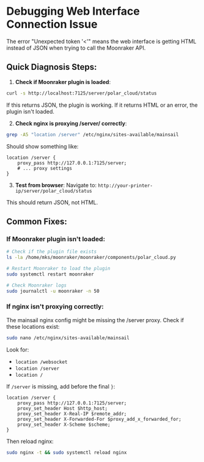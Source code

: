 # Debugging Web Interface Connection Issue

The error "Unexpected token '<'" means the web interface is getting HTML instead of JSON when trying to call the Moonraker API.

## Quick Diagnosis Steps:

1. **Check if Moonraker plugin is loaded**:
```bash
curl -s http://localhost:7125/server/polar_cloud/status
```

If this returns JSON, the plugin is working. If it returns HTML or an error, the plugin isn't loaded.

2. **Check nginx is proxying /server/ correctly**:
```bash
grep -A5 "location /server" /etc/nginx/sites-available/mainsail
```

Should show something like:
```nginx
location /server {
    proxy_pass http://127.0.0.1:7125/server;
    # ... proxy settings
}
```

3. **Test from browser**:
Navigate to: `http://your-printer-ip/server/polar_cloud/status`

This should return JSON, not HTML.

## Common Fixes:

### If Moonraker plugin isn't loaded:
```bash
# Check if the plugin file exists
ls -la /home/mks/moonraker/moonraker/components/polar_cloud.py

# Restart Moonraker to load the plugin
sudo systemctl restart moonraker

# Check Moonraker logs
sudo journalctl -u moonraker -n 50
```

### If nginx isn't proxying correctly:
The mainsail nginx config might be missing the /server proxy. Check if these locations exist:

```bash
sudo nano /etc/nginx/sites-available/mainsail
```

Look for:
- `location /websocket`
- `location /server`
- `location /`

If `/server` is missing, add before the final `}`:
```nginx
location /server {
    proxy_pass http://127.0.0.1:7125/server;
    proxy_set_header Host $http_host;
    proxy_set_header X-Real-IP $remote_addr;
    proxy_set_header X-Forwarded-For $proxy_add_x_forwarded_for;
    proxy_set_header X-Scheme $scheme;
}
```

Then reload nginx:
```bash
sudo nginx -t && sudo systemctl reload nginx
```